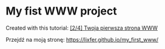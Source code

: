 # My fist WWW project
 
 Created with this tutorial: [[2/4] Twoja pierwsza strona WWW](https://youtu.be/4RDuFUU9w48?t=3003)
 
Przejdź na moją stronę: https://lixfer.github.io/my_first_www/

